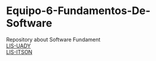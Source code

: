 # Equipo-6-Fundamentos-De-Software
Repository about Software Fundament 
<br>
[LIS-UADY](https://www.matematicas.uady.mx/planes-de-estudio/licenciaturas/licenciatura-en-ingenieria-de-software)
<br>
[LIS-ITSON](https://itson.mx/oferta/isw/Paginas/isw.aspx)

